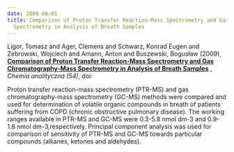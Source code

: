 ```yaml
---
date: 2009-08-01
title: Comparison of Proton Transfer Reaction-Mass Spectrometry and Gas Chromatography-Mass
  Spectrometry in Analysis of Breath Samples
---
```


Ligor, Tomasz and Ager, Clemens and Schwarz, Konrad Eugen and Zebrowski, Wojciech and Amann, Anton and Buszewski, Bogusław (2009), 
**[Comparison of Proton Transfer Reaction-Mass Spectrometry and Gas Chromatography-Mass Spectrometry in Analysis of Breath Samples](http://cat.inist.fr/?aModele=afficheN\&cpsidt=21776577)** ,
*Chemia analityczna (54)*,
doi: 

Proton transfer reaction-mass spectrometry (PTR-MS) and gas chromatography-mass spectrometry (GC-MS) methods were compared and used for determination of volatile organic compounds in breath of patients suffering from COPD (chronic obstructive pulmonary disease). The working ranges available in PTR-MS and GC-MS were 0.3-5.8 nmol dm-3 and 0.9-1.8 nmol dm-3,respectively. Principal component analysis was used for comparison of sensitivity of PTR-MS and GC-MS towards particular compounds (alkanes, ketones and aldehydes).
